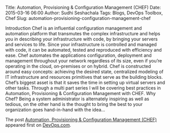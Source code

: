 Title: Automation, Provisioning & Configuration Management (CHEF)
Date: 2015-03-16 06:00
Author: Sudhi Seshachala
Tags: Blogs, DevOps Toolbox, Chef
Slug: automation-provisioning-configuration-management-chef

Introduction Chef is an influential configuration management and
automation platform that transmutes the complex infrastructure and helps
you in describing your infrastructure with code, by bringing your
servers and services to life. Since your infrastructure is controlled
and managed with code, it can be automated, tested and reproduced with
efficiency and ease. Chef automates the applications configuration,
deployment and management throughout your network regardless of its
size, even if you’re operating in the cloud, on-premises or on hybrid.
Chef is constructed around easy concepts: achieving the desired state,
centralized modeling of IT infrastructure and resources primitives that
serve as the building blocks. Chef’s biggest asset is that it saves the
time in setting up virtual servers and other tasks. Through a multi part
series I will be covering best practices in Automation, Provisioning &
Configuration Management with CHEF. Why Chef? Being a system
administrator is alternately inspiring as well as tedious, on the other
hand is the thought to bring the best to your organization goes
hand-in-hand with the idea...

</p>

The post [Automation, Provisioning & Configuration Management
(CHEF)](http://devops.com/blogs/automation-provisioning-configuration-management-chef/)
appeared first on [DevOps.com](http://devops.com).

</p>


